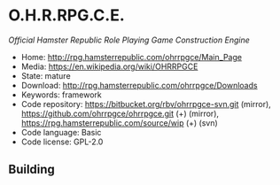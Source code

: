 # O.H.R.RPG.C.E.

_Official Hamster Republic Role Playing Game Construction Engine_

- Home: http://rpg.hamsterrepublic.com/ohrrpgce/Main_Page
- Media: https://en.wikipedia.org/wiki/OHRRPGCE
- State: mature
- Download: http://rpg.hamsterrepublic.com/ohrrpgce/Downloads
- Keywords: framework
- Code repository: https://bitbucket.org/rbv/ohrrpgce-svn.git (mirror), https://github.com/ohrrpgce/ohrrpgce.git (+) (mirror), https://rpg.hamsterrepublic.com/source/wip (+) (svn)
- Code language: Basic
- Code license: GPL-2.0

## Building
